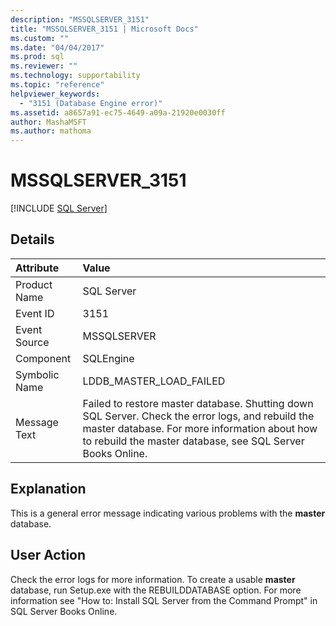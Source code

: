 ```yaml
---
description: "MSSQLSERVER_3151"
title: "MSSQLSERVER_3151 | Microsoft Docs"
ms.custom: ""
ms.date: "04/04/2017"
ms.prod: sql
ms.reviewer: ""
ms.technology: supportability
ms.topic: "reference"
helpviewer_keywords: 
  - "3151 (Database Engine error)"
ms.assetid: a8657a91-ec75-4649-a09a-21920e0030ff
author: MashaMSFT
ms.author: mathoma
---
```

# MSSQLSERVER_3151
 [!INCLUDE [SQL Server](../../includes/applies-to-version/sqlserver.md)]
  
## Details  
  
| Attribute | Value |  
| :-------- | :---- |  
|Product Name|SQL Server|  
|Event ID|3151|  
|Event Source|MSSQLSERVER|  
|Component|SQLEngine|  
|Symbolic Name|LDDB_MASTER_LOAD_FAILED|  
|Message Text|Failed to restore master database. Shutting down SQL Server. Check the error logs, and rebuild the master database. For more information about how to rebuild the master database, see SQL Server Books Online.|  
  
## Explanation  
This is a general error message indicating various problems with the **master** database.  
  
## User Action  
Check the error logs for more information. To create a usable **master** database, run Setup.exe with the REBUILDDATABASE option. For more information see "How to: Install SQL Server from the Command Prompt" in SQL Server Books Online.  
  

